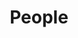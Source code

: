 ---
title: People
date: 

type: landing

sections:
  - block: mypeople
    content:
      title: Meet the team
      # Choose which groups/teams of users to display.
      #   Edit `user_groups` in each user's profile to add them to one or more of these groups.
      user_groups:
          - Staff
          - Postdoc
          - PhD Students
      sort_by: Params.last_name
      sort_ascending: true
    design:
      show_interests: false
      show_role: true
      show_social: true
      columns: '2'
  - block: markdown
    id: button
    content:
      title: 
      subtitle: 
      text: |
        <div class="col-lg-3$
        <p class="text-left">
        <h1>Former members</h1></p>
        </div>
        <div class="col-lg-9$
        <p class="text-center">
        <!-- <h4>Tony Apollaro</h4> -->    
        <!-- <h4>Dario Cilluffo</h4> -->    
        <h4><a href="../author/claudio-pellitteri">Claudio Pellitteri</a></h4>    
        <h4><a href="../author/xuejian-sun">Xuejian Sun</h4>
        <h4><a href="../author/giovanni-di-fresco">Giovanni Di Fresco</h4>
        <h4><a href="../author/duillio-de-santis">Duilio De Santis</h4>
        </p>
        </div>   
    design:
      columns: 2
  - block: markdown
    id: button
    content:
      title: 
      subtitle: 
      text: |
        <p class="text-center">
        <a class="lead" href="../../">Back</a></p>
    design:
      columns: 2
---